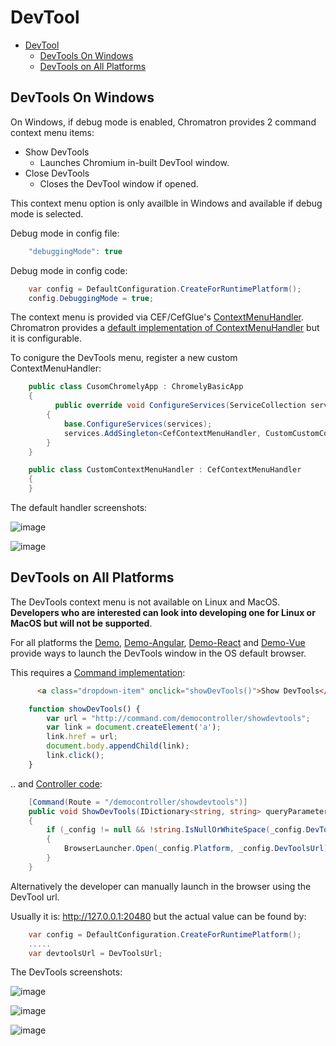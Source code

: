# DevTool

- [DevTool](#devtool)
  - [DevTools On Windows](#devtools-on-windows)
  - [DevTools on All Platforms](#devtools-on-all-platforms)


<div id='devtoolswin'/>

## DevTools On Windows

On Windows, if debug mode is enabled, Chromatron provides 2 command context menu items:
- Show DevTools
    - Launches Chromium in-built DevTool window.
- Close DevTools
    - Closes the DevTool window if opened.

This context menu option is only availble in Windows and available if debug mode is selected. 

Debug mode in config file:

````javascript
    "debuggingMode": true
````
Debug mode in config code:

````csharp
    var config = DefaultConfiguration.CreateForRuntimePlatform();
    config.DebuggingMode = true;
````

The context menu is provided via CEF/CefGlue's [ContextMenuHandler](https://github.com/xplicit/Chromatron/blob/master/src/Chromatron/CefGlue/Classes.Handlers/CefContextMenuHandler.cs). Chromatron provides a [default implementation of ContextMenuHandler](https://github.com/xplicit/Chromatron/blob/master/src/Chromatron/Browser/Handlers/DefaultContextMenuHandler.cs) but it is configurable.

To conigure the DevTools menu, register a new custom ContextMenuHandler:

````csharp
    public class CusomChromelyApp : ChromelyBasicApp
    {
          public override void ConfigureServices(ServiceCollection services)
        {
            base.ConfigureServices(services);
            services.AddSingleton<CefContextMenuHandler, CustomCustomContextMenuHandlerDragHandler>();
        }
    }

    public class CustomContextMenuHandler : CefContextMenuHandler
    {
    }
````

The default handler screenshots:

![image](https://github.com/chromelyapps/Chromely/blob/master/Screenshots/devtool/devtool_win.png)

![image](https://github.com/chromelyapps/Chromely/blob/master/Screenshots/devtool/devtool_win2.png)


<div id='devtoolsall'/>

## DevTools on All Platforms

The DevTools context menu is not available on Linux and MacOS. **Developers who are interested can look into developing one for Linux or MacOS but will not be supported**. 

For all platforms the [Demo](https://github.com/chromelyapps/demo-projects/blob/5d075a31d335ca7b64750555e4765eb1b854b203/regular-chromely/CrossPlatDemo/app/chromely.html#L83), [Demo-Angular](https://github.com/chromelyapps/demo-projects/blob/5d075a31d335ca7b64750555e4765eb1b854b203/angular-react-vue/ChromelyAngular/angularapp/src/components/app.component.html#L33), [Demo-React](https://github.com/chromelyapps/demo-projects/blob/5d075a31d335ca7b64750555e4765eb1b854b203/angular-react-vue/ChromelyReact/reactapp/src/App.jsx#L56) and [Demo-Vue](https://github.com/chromelyapps/demo-projects/blob/5d075a31d335ca7b64750555e4765eb1b854b203/angular-react-vue/ChromelyVue/vueapp/src/App.vue#L35) provide ways to launch the DevTools window in the OS default browser.

This requires a [Command implementation](https://github.com/chromelyapps/Chromely/blob/master/Documents/commands.md):

````html
      <a class="dropdown-item" onclick="showDevTools()">Show DevTools</a>
````

````javascript
    function showDevTools() {
        var url = "http://command.com/democontroller/showdevtools";
        var link = document.createElement('a');
        link.href = url;
        document.body.appendChild(link);
        link.click(); 
    }
````
.. and [Controller code](https://github.com/chromelyapps/demo-projects/blob/5d075a31d335ca7b64750555e4765eb1b854b203/regular-chromely/CrossPlatDemo/Controllers/DemoController.cs#L57):

````csharp
    [Command(Route = "/democontroller/showdevtools")]
    public void ShowDevTools(IDictionary<string, string> queryParameters)
    {
        if (_config != null && !string.IsNullOrWhiteSpace(_config.DevToolsUrl))
        {
            BrowserLauncher.Open(_config.Platform, _config.DevToolsUrl);
        }
    }
````

Alternatively the developer can manually launch in the browser using the DevTool url.

Usually it is: http://127.0.0.1:20480 but the actual value can be found by:

````csharp
    var config = DefaultConfiguration.CreateForRuntimePlatform();
    .....
    var devtoolsUrl = DevToolsUrl;
````

The DevTools screenshots:

![image](https://github.com/chromelyapps/Chromely/blob/master/Screenshots/devtool/devtool_all1.png)

![image](https://github.com/chromelyapps/Chromely/blob/master/Screenshots/devtool/devtool_all2.png)

![image](https://github.com/chromelyapps/Chromely/blob/master/Screenshots/devtool/devtool_all3.png)